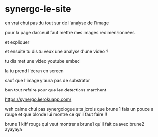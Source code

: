 # synergo-le-site

en vrai chui pas du tout sur de l'analyse de l'image

pour la page dacceuil faut mettre mes images redimensionnées

et expliquer

et ensuite tu dis tu veux une analyse d'une video ?

tu dis met une video youtube embed

la tu prend l'écran en screen

sauf que l'image y'aura pas de substrator

ben tout refaire pour que les detections marchent 

https://synergo.herokuapp.com/ 

wsh calme chui pas synergologue atta jcrois que brune 1 fais un pouce a rouge et que blonde lui montre ce qu'il faut faire !!

brune 1 kiff rouge qui veut montrer a brune1 qu'il fait ca avec brune2 ayayaya
